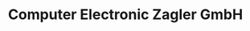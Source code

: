 ---
title: "Computer Electronic Zagler GmbH"
url: /traunstein/computer-electronic-zagler-gmbh/
shop: Elektronik
---